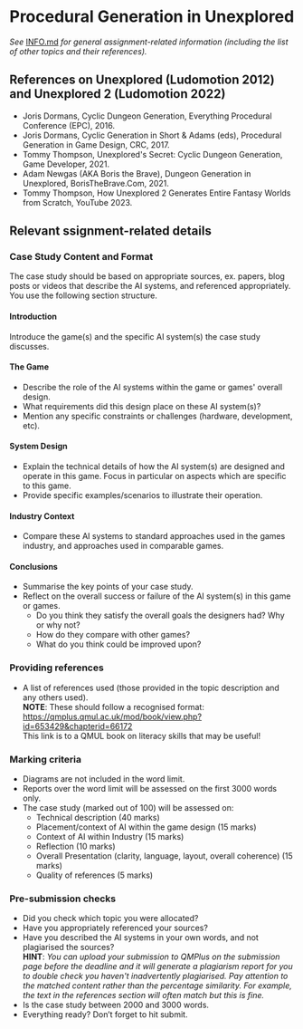 # Procedural Generation in Unexplored

_See_ [INFO.md]([caseStudy/INFO.md](https://github.com/pranigopu/interactiveAgentsAndProceduralGeneration/blob/f8fb0ddc1e93b84168fbbf3ee865a66365d18489/caseStudy/INFO.md)) _for general assignment-related information (including the list of other topics and their references)._

## References on Unexplored (Ludomotion 2012) and Unexplored 2 (Ludomotion 2022)
- Joris Dormans, Cyclic Dungeon Generation, Everything Procedural Conference (EPC), 2016.
- Joris Dormans, Cyclic Generation in Short & Adams (eds), Procedural Generation in Game Design, CRC, 2017.
- Tommy Thompson, Unexplored's Secret: Cyclic Dungeon Generation, Game Developer, 2021.
- Adam Newgas (AKA Boris the Brave), Dungeon Generation in Unexplored, BorisTheBrave.Com, 2021.
- Tommy Thompson, How Unexplored 2 Generates Entire Fantasy Worlds from Scratch, YouTube 2023.

## Relevant ssignment-related details
### Case Study Content and Format
The case study should be based on appropriate sources, ex. papers, blog posts or videos that describe the AI systems, and referenced appropriately. You use the following section structure.

#### Introduction
Introduce the game(s) and the specific AI system(s) the case study discusses.

#### The Game
- Describe the role of the AI systems within the game or games' overall design.
- What requirements did this design place on these AI system(s)?
- Mention any specific constraints or challenges (hardware, development, etc).

#### System Design
- Explain the technical details of how the AI system(s) are designed and operate in this game. Focus in particular on aspects which are specific to this game.
- Provide specific examples/scenarios to illustrate their operation.

#### Industry Context
- Compare these AI systems to standard approaches used in the games industry, and approaches used in comparable games.

#### Conclusions
- Summarise the key points of your case study.
- Reflect on the overall success or failure of the AI system(s) in this game or games.
    - Do you think they satisfy the overall goals the designers had? Why or why not?
    - How do they compare with other games?
    - What do you think could be improved upon?

### Providing references
- A list of references used (those provided in the topic description and any others used). <br> **NOTE**: These should follow a recognised format: <br> https://qmplus.qmul.ac.uk/mod/book/view.php?id=653429&chapterid=66172 <br> This link is to a QMUL book on literacy skills that may be useful!

### Marking criteria
- Diagrams are not included in the word limit.
- Reports over the word limit will be assessed on the first 3000 words only.
- The case study (marked out of 100) will be assessed on:
    - Technical description (40 marks)
    - Placement/context of AI within the game design (15 marks)
    - Context of AI within Industry (15 marks)
    - Reflection (10 marks)
    - Overall Presentation (clarity, language, layout, overall coherence) (15 marks)
    - Quality of references (5 marks)

### Pre-submission checks
- Did you check which topic you were allocated?
- Have you appropriately referenced your sources?
- Have you described the AI systems in your own words, and not plagiarised the sources? <br> **HINT**: _You can upload your submission to QMPlus on the submission page before the deadline and it will generate a plagiarism report for you to double check you haven't inadvertently plagiarised. Pay attention to the matched content rather than the percentage similarity. For example, the text in the references section will often match but this is fine._
- Is the case study between 2000 and 3000 words.
- Everything ready? Don’t forget to hit submit.
